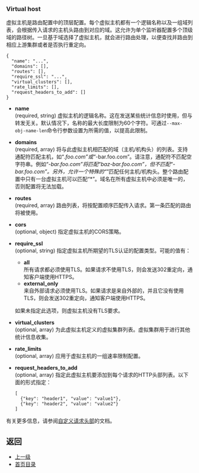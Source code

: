 ### Virtual host

虚拟主机是路由配置中的顶层配置。每个虚拟主机都有一个逻辑名称以及一组域列表，会根据传入请求的主机头路由到对应的域。这允许为单个监听器配置多个顶级域的路径树。一旦基于域选择了虚拟主机，就会进行路由处理，以便查找并路由到相应上游集群或者是否执行重定向。

```
{
  "name": "...",
  "domains": [],
  "routes": [],
  "require_ssl": "...",
  "virtual_clusters": [],
  "rate_limits": [],
  "request_headers_to_add": []
}
```
- **name**<br />
	(required, string) 虚拟主机的逻辑名称。这在发送某些统计信息时使用，但与转发无关。默认情况下，名称的最大长度限制为60个字符。可通过`--max-obj-name-len`命令行参数设置为所需的值，以提高此限制。

- **domains**<br />
	(required, array) 将与此虚拟主机相匹配的域（主机/机构头）的列表。支持通配符匹配主机，如“*.foo.com”或“*-bar.foo.com”。请注意，通配符不匹配空字符串。例如“*-bar.foo.com”将匹配“baz-bar.foo.com”，但不匹配“-bar.foo.com”。另外，允许一个特殊的“*”匹配任何主机/机构头。整个路由配置中只有一台虚拟主机可以匹配“*”。域名在所有虚拟主机中必须是唯一的，否则配置将无法加载。

- **routes**<br />
	(required, array) 路由列表，将按配置顺序匹配传入请求。第一条匹配的路由将被使用。

- **cors**<br />
	(optional, object) 指定虚拟主机的CORS策略。

- **require_ssl**<br />
	(optional, string) 指定虚拟主机所期望的TLS认证的配置类型。可能的值有：
    - **all**<br />
    所有请求都必须使用TLS。如果请求不使用TLS，则会发送302重定向，通知客户端使用HTTPS。
    - **external_only**<br />
    来自外部请求必须使用TLS。如果请求是来自外部的，并且它没有使用TLS，则会发送302重定向，通知客户端使用HTTPS。

    如果未指定此选项，则虚拟主机没有TLS要求。

- **virtual_clusters**<br />
	(optional, array) 为此虚拟主机定义的虚拟集群列表。虚拟集群用于进行其他统计信息收集。

- **rate_limits**<br />
	(optional, array) 应用于虚拟主机的一组速率限制配置。

- **request_headers_to_add**<br />
	(optional, array) 指定此虚拟主机要添加到每个请求的HTTP头部列表。以下面的形式指定：
    ```
    [
      {"key": "header1", "value": "value1"},
      {"key": "header2", "value": "value2"}
    ]
    ```
有关更多信息，请参阅[自定义请求头部](../../Configurationreference/HTTPconnectionmanager/HTTPheadermanipulation.md)的文档。


## 返回
- [上一级](../HTTPRouteconfiguration.md)
- [首页目录](../../README.md)